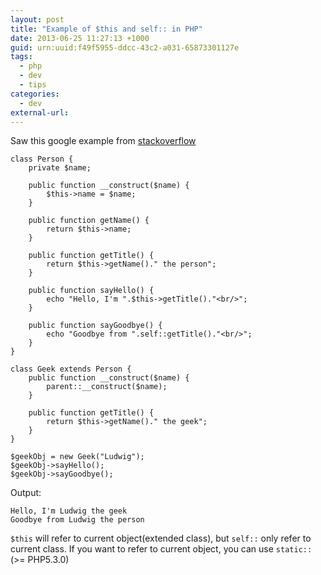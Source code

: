 ```yaml
--- 
layout: post
title: "Example of $this and self:: in PHP"
date: 2013-06-25 11:27:13 +1000
guid: urn:uuid:f49f5955-ddcc-43c2-a031-65873301127e
tags:
  - php
  - dev
  - tips
categories:
  - dev
external-url: 
---
```

[source]: http://stackoverflow.com/questions/151969/when-to-use-self-vs-this

Saw this google example from [stackoverflow][source]

	class Person {
	    private $name;
	
	    public function __construct($name) {
	        $this->name = $name;
	    }
	
	    public function getName() {
	        return $this->name;
	    }
	
	    public function getTitle() {
	        return $this->getName()." the person";
	    }
	
	    public function sayHello() {
	        echo "Hello, I'm ".$this->getTitle()."<br/>";
	    }
	
	    public function sayGoodbye() {
	        echo "Goodbye from ".self::getTitle()."<br/>";
	    }
	}
	
	class Geek extends Person {
	    public function __construct($name) {
	        parent::__construct($name);
	    }
	
	    public function getTitle() {
	        return $this->getName()." the geek";
	    }
	}
	
	$geekObj = new Geek("Ludwig");
	$geekObj->sayHello();
	$geekObj->sayGoodbye();

Output:

	Hello, I'm Ludwig the geek
	Goodbye from Ludwig the person
	
`$this` will refer to current object(extended class), but `self::` only refer to current class. If you want to refer to current object, you can use `static::` (>= PHP5.3.0)